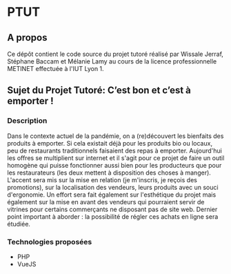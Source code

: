 # PTUT

## A propos

Ce dépôt contient le code source du projet tutoré réalisé par Wissale Jerraf, Stéphane Baccam et Mélanie Lamy au cours de la licence professionnelle METINET effectuée à l'IUT Lyon 1.

## Sujet du Projet Tutoré: C’est bon et c’est à emporter !

### Description
Dans le contexte actuel de la pandémie, on a (re)découvert les bienfaits des produits à emporter. Si cela existait déjà pour les produits bio ou locaux, peu de restaurants traditionnels faisaient des repas à emporter. Aujourd'hui les offres se multiplient sur internet et il s'agit pour ce projet de faire un outil homogène qui puisse fonctionner aussi bien pour les producteurs que pour les restaurateurs (les deux mettent à disposition des choses à manger).
L'accent sera mis sur la mise en relation (je m'inscris, je reçois des promotions), sur la localisation des vendeurs, leurs produits avec un souci d'ergonomie. Un effort sera fait également sur l'esthétique du projet mais également sur la mise en avant des vendeurs qui pourraient servir de vitrines pour certains commerçants ne disposant pas de site web. 
Dernier point important à aborder : la possibilité de régler ces achats en ligne sera étudiée.

### Technologies proposées
- PHP
- VueJS
